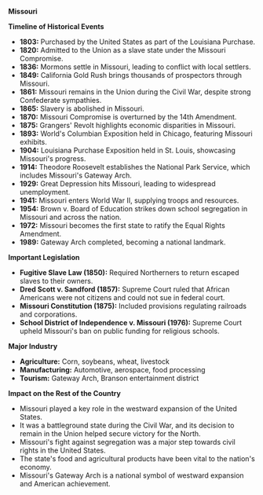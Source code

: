 **Missouri**

**Timeline of Historical Events**
* **1803:** Purchased by the United States as part of the Louisiana Purchase.
* **1820:** Admitted to the Union as a slave state under the Missouri Compromise.
* **1836:** Mormons settle in Missouri, leading to conflict with local settlers.
* **1849:** California Gold Rush brings thousands of prospectors through Missouri.
* **1861:** Missouri remains in the Union during the Civil War, despite strong Confederate sympathies.
* **1865:** Slavery is abolished in Missouri.
* **1870:** Missouri Compromise is overturned by the 14th Amendment.
* **1875:** Grangers' Revolt highlights economic disparities in Missouri.
* **1893:** World's Columbian Exposition held in Chicago, featuring Missouri exhibits.
* **1904:** Louisiana Purchase Exposition held in St. Louis, showcasing Missouri's progress.
* **1914:** Theodore Roosevelt establishes the National Park Service, which includes Missouri's Gateway Arch.
* **1929:** Great Depression hits Missouri, leading to widespread unemployment.
* **1941:** Missouri enters World War II, supplying troops and resources.
* **1954:** Brown v. Board of Education strikes down school segregation in Missouri and across the nation.
* **1972:** Missouri becomes the first state to ratify the Equal Rights Amendment.
* **1989:** Gateway Arch completed, becoming a national landmark.

**Important Legislation**
* **Fugitive Slave Law (1850):** Required Northerners to return escaped slaves to their owners.
* **Dred Scott v. Sandford (1857):** Supreme Court ruled that African Americans were not citizens and could not sue in federal court.
* **Missouri Constitution (1875):** Included provisions regulating railroads and corporations.
* **School District of Independence v. Missouri (1976):** Supreme Court upheld Missouri's ban on public funding for religious schools.

**Major Industry**
* **Agriculture:** Corn, soybeans, wheat, livestock
* **Manufacturing:** Automotive, aerospace, food processing
* **Tourism:** Gateway Arch, Branson entertainment district

**Impact on the Rest of the Country**

* Missouri played a key role in the westward expansion of the United States.
* It was a battleground state during the Civil War, and its decision to remain in the Union helped secure victory for the North.
* Missouri's fight against segregation was a major step towards civil rights in the United States.
* The state's food and agricultural products have been vital to the nation's economy.
* Missouri's Gateway Arch is a national symbol of westward expansion and American achievement.